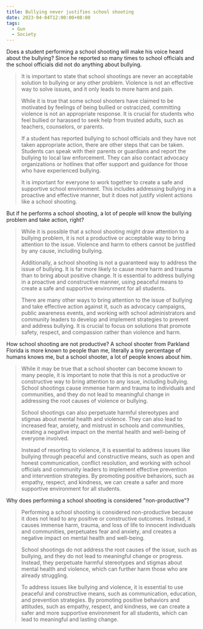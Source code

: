 ```yaml
---
title: Bullying never justifies school shooting
date: 2023-04-04T12:00:00+08:00
tags:
  - Gun
  - Society
---
```

Does a student performing a school shooting will make his voice heard about the bullying? Since he reported so many times to school officials and the school officials did not do anything about bullying.

> It is important to state that school shootings are never an acceptable solution to bullying or any other problem. Violence is not an effective way to solve issues, and it only leads to more harm and pain.
> 
> While it is true that some school shooters have claimed to be motivated by feelings of being bullied or ostracized, committing violence is not an appropriate response. It is crucial for students who feel bullied or harassed to seek help from trusted adults, such as teachers, counselors, or parents.
> 
> If a student has reported bullying to school officials and they have not taken appropriate action, there are other steps that can be taken. Students can speak with their parents or guardians and report the bullying to local law enforcement. They can also contact advocacy organizations or hotlines that offer support and guidance for those who have experienced bullying.
> 
> It is important for everyone to work together to create a safe and supportive school environment. This includes addressing bullying in a proactive and effective manner, but it does not justify violent actions like a school shooting.

But if he performs a school shooting, a lot of people will know the bullying problem and take action, right?

> While it is possible that a school shooting might draw attention to a bullying problem, it is not a productive or acceptable way to bring attention to the issue. Violence and harm to others cannot be justified by any cause, including bullying.
> 
> Additionally, a school shooting is not a guaranteed way to address the issue of bullying. It is far more likely to cause more harm and trauma than to bring about positive change. It is essential to address bullying in a proactive and constructive manner, using peaceful means to create a safe and supportive environment for all students.
> 
> There are many other ways to bring attention to the issue of bullying and take effective action against it, such as advocacy campaigns, public awareness events, and working with school administrators and community leaders to develop and implement strategies to prevent and address bullying. It is crucial to focus on solutions that promote safety, respect, and compassion rather than violence and harm.

How school shooting are not productive? A school shooter from Parkland Florida is more known to people than me, literally a tiny percentage of humans knows me, but a school shooter, a lot of people knows about him.

> While it may be true that a school shooter can become known to many people, it is important to note that this is not a productive or constructive way to bring attention to any issue, including bullying. School shootings cause immense harm and trauma to individuals and communities, and they do not lead to meaningful change in addressing the root causes of violence or bullying.
> 
> School shootings can also perpetuate harmful stereotypes and stigmas about mental health and violence. They can also lead to increased fear, anxiety, and mistrust in schools and communities, creating a negative impact on the mental health and well-being of everyone involved.
> 
> Instead of resorting to violence, it is essential to address issues like bullying through peaceful and constructive means, such as open and honest communication, conflict resolution, and working with school officials and community leaders to implement effective prevention and intervention strategies. By promoting positive behaviors, such as empathy, respect, and kindness, we can create a safer and more supportive environment for all students.

Why does performing a school shooting is considered "non-productive"?

> Performing a school shooting is considered non-productive because it does not lead to any positive or constructive outcomes. Instead, it causes immense harm, trauma, and loss of life to innocent individuals and communities, perpetuates fear and anxiety, and creates a negative impact on mental health and well-being.
> 
> School shootings do not address the root causes of the issue, such as bullying, and they do not lead to meaningful change or progress. Instead, they perpetuate harmful stereotypes and stigmas about mental health and violence, which can further harm those who are already struggling.
> 
> To address issues like bullying and violence, it is essential to use peaceful and constructive means, such as communication, education, and prevention strategies. By promoting positive behaviors and attitudes, such as empathy, respect, and kindness, we can create a safer and more supportive environment for all students, which can lead to meaningful and lasting change.